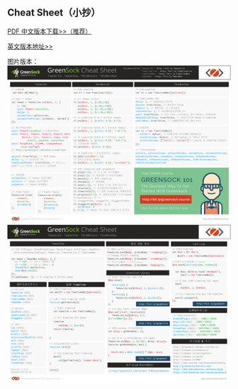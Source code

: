 ## Cheat Sheet（小抄）

[PDF 中文版本下载&gt;&gt;（推荐）](https://img.aotu.io/gsap/GreenSock-Cheatsheet-4-CN.pdf)

[英文版本地址&gt;&gt;](https://ihatetomatoes.net/greensock-cheat-sheet/#more-6001)

图片版本：![](/assets/GreenSock-Cheatsheet-4_页面_1.jpg)  
![](/assets/GreenSock-Cheatsheet-4_页面_2.jpg)

